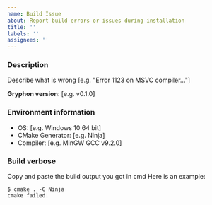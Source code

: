 ```yaml
---
name: Build Issue
about: Report build errors or issues during installation
title: ''
labels: ''
assignees: ''
---
```


### Description
Describe what is wrong [e.g. "Error 1123 on MSVC compiler..."]

**Gryphon version**: [e.g. v0.1.0]

### Environment information
- OS: [e.g. Windows 10 64 bit]
- CMake Generator: [e.g. Ninja]
- Compiler: [e.g. MinGW GCC v9.2.0]

### Build verbose
Copy and paste the build output you got in cmd
Here is an example:
```shell
$ cmake . -G Ninja
cmake failed.
```
